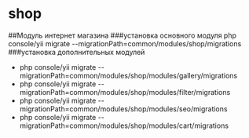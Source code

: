 # shop
##Модуль интернет магазина
###установка основного модуля
php console/yii migrate --migrationPath=common/modules/shop/migrations
###установка дополнительных модулей
* php console/yii migrate --migrationPath=common/modules/shop/modules/gallery/migrations
* php console/yii migrate --migrationPath=common/modules/shop/modules/filter/migrations
* php console/yii migrate --migrationPath=common/modules/shop/modules/seo/migrations
* php console/yii migrate --migrationPath=common/modules/shop/modules/cart/migrations